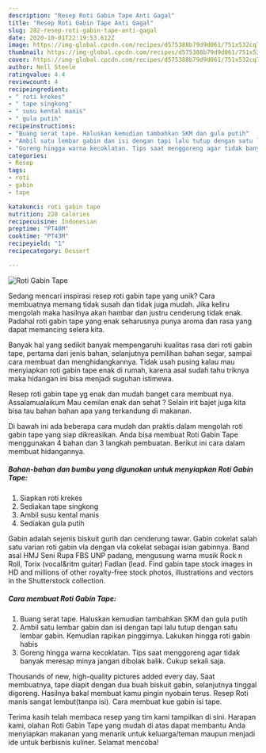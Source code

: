 ```yaml
---
description: "Resep Roti Gabin Tape Anti Gagal"
title: "Resep Roti Gabin Tape Anti Gagal"
slug: 282-resep-roti-gabin-tape-anti-gagal
date: 2020-10-01T22:19:53.612Z
image: https://img-global.cpcdn.com/recipes/d575388b79d9d061/751x532cq70/roti-gabin-tape-foto-resep-utama.jpg
thumbnail: https://img-global.cpcdn.com/recipes/d575388b79d9d061/751x532cq70/roti-gabin-tape-foto-resep-utama.jpg
cover: https://img-global.cpcdn.com/recipes/d575388b79d9d061/751x532cq70/roti-gabin-tape-foto-resep-utama.jpg
author: Nell Steele
ratingvalue: 4.4
reviewcount: 4
recipeingredient:
- " roti krekes"
- " tape singkong"
- " susu kental manis"
- " gula putih"
recipeinstructions:
- "Buang serat tape. Haluskan kemudian tambahkan SKM dan gula putih"
- "Ambil satu lembar gabin dan isi dengan tapi lalu tutup dengan satu lembar gabin. Kemudian rapikan pinggirnya. Lakukan hingga roti gabin habis"
- "Goreng hingga warna kecoklatan. Tips saat menggoreng agar tidak banyak meresap minya jangan dibolak balik. Cukup sekali saja."
categories:
- Resep
tags:
- roti
- gabin
- tape

katakunci: roti gabin tape 
nutrition: 228 calories
recipecuisine: Indonesian
preptime: "PT40M"
cooktime: "PT43M"
recipeyield: "1"
recipecategory: Dessert

---
```



![Roti Gabin Tape](https://img-global.cpcdn.com/recipes/d575388b79d9d061/751x532cq70/roti-gabin-tape-foto-resep-utama.jpg)

Sedang mencari inspirasi resep roti gabin tape yang unik? Cara membuatnya memang tidak susah dan tidak juga mudah. Jika keliru mengolah maka hasilnya akan hambar dan justru cenderung tidak enak. Padahal roti gabin tape yang enak seharusnya punya aroma dan rasa yang dapat memancing selera kita.

Banyak hal yang sedikit banyak mempengaruhi kualitas rasa dari roti gabin tape, pertama dari jenis bahan, selanjutnya pemilihan bahan segar, sampai cara membuat dan menghidangkannya. Tidak usah pusing kalau mau menyiapkan roti gabin tape enak di rumah, karena asal sudah tahu triknya maka hidangan ini bisa menjadi suguhan istimewa.

Resep roti gabin tape yg enak dan mudah banget cara membuat nya. Assalamualaikum Mau cemilan enak dan sehat ? Selain irit bajet juga kita bisa tau bahan bahan apa yang terkandung di makanan.


Di bawah ini ada beberapa cara mudah dan praktis dalam mengolah roti gabin tape yang siap dikreasikan. Anda bisa membuat Roti Gabin Tape menggunakan 4 bahan dan 3 langkah pembuatan. Berikut ini cara dalam membuat hidangannya.

<!--inarticleads1-->

##### Bahan-bahan dan bumbu yang digunakan untuk menyiapkan Roti Gabin Tape:

1. Siapkan  roti krekes
1. Sediakan  tape singkong
1. Ambil  susu kental manis
1. Sediakan  gula putih


Gabin adalah sejenis biskuit gurih dan cenderung tawar. Gabin cokelat salah satu varian roti gabin vla dengan vla cokelat sebagai isian gabinnya. Band asal HMJ Seni Rupa FBS UNP padang, mengusung warna musik Rock n Roll, Torix (vocal&amp;ritm guitar) Fadlan (lead. Find gabin tape stock images in HD and millions of other royalty-free stock photos, illustrations and vectors in the Shutterstock collection. 

<!--inarticleads2-->

##### Cara membuat Roti Gabin Tape:

1. Buang serat tape. Haluskan kemudian tambahkan SKM dan gula putih
1. Ambil satu lembar gabin dan isi dengan tapi lalu tutup dengan satu lembar gabin. Kemudian rapikan pinggirnya. Lakukan hingga roti gabin habis
1. Goreng hingga warna kecoklatan. Tips saat menggoreng agar tidak banyak meresap minya jangan dibolak balik. Cukup sekali saja.


Thousands of new, high-quality pictures added every day. Saat membuatnya, tape diapit dengan dua buah biskuit gabin, selanjutnya tinggal digoreng. Hasilnya bakal membuat kamu pingin nyobain terus. Resep Roti manis sangat lembut(tanpa isi). Cara membuat kue gabin isi tape. 

Terima kasih telah membaca resep yang tim kami tampilkan di sini. Harapan kami, olahan Roti Gabin Tape yang mudah di atas dapat membantu Anda menyiapkan makanan yang menarik untuk keluarga/teman maupun menjadi ide untuk berbisnis kuliner. Selamat mencoba!
